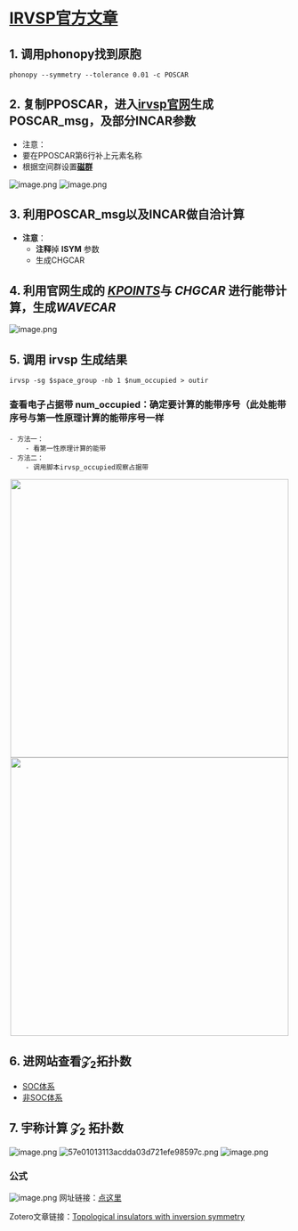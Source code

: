 # [IRVSP官方文章](zotero://open-pdf/library/items/4ZDDUJQY?page=1)

## 1. 调用phonopy找到原胞
```
phonopy --symmetry --tolerance 0.01 -c POSCAR
```
## 2. 复制PPOSCAR，进入[**irvsp官网**](https://tm.iphy.ac.cn/TopMat_1651msg.html)生成POSCAR_msg，及部分INCAR参数
-  注意：
- 要在PPOSCAR第6行补上元素名称
- 根据空间群设置[**磁群**](https://www.cryst.ehu.es/cryst/magnext.php?from=mgenpos&magtr=1&radical=191&radical_label=P6/mmm)

![image.png](https://jf-1325624113.cos.ap-guangzhou.myqcloud.com/study_picture/202404161632726.png)
![image.png](https://jf-1325624113.cos.ap-guangzhou.myqcloud.com/study_picture/202404161632879.png)
## 3. 利用POSCAR_msg以及INCAR做自洽计算
- **注意**：
	- **注释**掉 **ISYM** 参数
	- 生成CHGCAR
## 4. 利用官网生成的 [*KPOINTS*](zotero://open-pdf/library/items/4ZDDUJQY?page=2)与 *CHGCAR* 进行**能带**计算，生成***WAVECAR***
![image.png](https://jf-1325624113.cos.ap-guangzhou.myqcloud.com/study_picture/202404161636296.png)
## 5. 调用 irvsp 生成结果
```
irvsp -sg $space_group -nb 1 $num_occupied > outir
```
###  查看电子占据带 num_occupied：确定要计算的能带序号（此处能带序号与第一性原理计算的能带序号一样
	- 方法一：
		- 看第一性原理计算的能带
	- 方法二：
		- 调用脚本irvsp_occupied观察占据带
<div align="center"> <img src="https://jf-1325624113.cos.ap-guangzhou.myqcloud.com/study_picture/202404112139714.png" width = 500 /> </div>

<div align="center"> <img src="https://jf-1325624113.cos.ap-guangzhou.myqcloud.com/study_picture/202404112143403.png" width = 500  /></div>

## 6. 进网站查看$\mathcal{Z}_2$拓扑数
- [SOC体系](https://tm.iphy.ac.cn/TopMat_1651msg.html)
- [非SOC体系](https://tm.iphy.ac.cn/UnconvMat.html)

## 7. 宇称计算 $\mathcal{Z}_2$ 拓扑数
![image.png](https://jf-1325624113.cos.ap-guangzhou.myqcloud.com/study_picture/202406031723345.png)
![57e01013113acdda03d721efe98597c.png](https://jf-1325624113.cos.ap-guangzhou.myqcloud.com/study_picture/202406031723874.png)
![image.png](https://jf-1325624113.cos.ap-guangzhou.myqcloud.com/study_picture/202406141019926.png)

### 公式
![image.png](https://jf-1325624113.cos.ap-guangzhou.myqcloud.com/study_picture/202406131037749.png)
网址链接：[点这里](https://docs.quantumatk.com/tutorials/topological_insulator_bi2se3/topological_insulator_bi2se3.html#topological-invariants)

Zotero文章链接：[Topological insulators with inversion symmetry](zotero://open-pdf/library/items/6BLGPVZ9?page=2)
